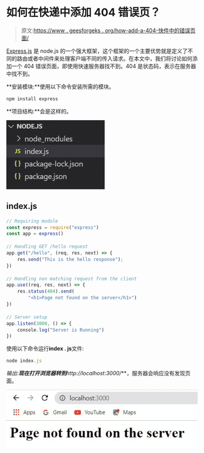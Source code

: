 # 如何在快递中添加 404 错误页？

> 原文:[https://www . geesforgeks . org/how-add-a-404-快件中的错误页面/](https://www.geeksforgeeks.org/how-to-add-a-404-error-page-in-the-express/)

[Express.js](https://www.geeksforgeeks.org/working-of-express-js-middleware-and-its-benefits/) 是 node.js 的一个强大框架，这个框架的一个主要优势就是定义了不同的路由或者中间件来处理客户端不同的传入请求。在本文中，我们将讨论如何添加一个 404 错误页面，即使用快速服务器找不到。404 是状态码，表示在服务器中找不到。

**安装模块:**使用以下命令安装所需的模块。

```js
npm install express
```

**项目结构:**会是这样的。

![](img/65cbcb441b96158ed2d259cfb3b3f736.png)

## index.js

```js
// Requiring module
const express = require("express")
const app = express()

// Handling GET /hello request
app.get("/hello", (req, res, next) => {
    res.send("This is the hello response");
})

// Handling non matching request from the client
app.use((req, res, next) => {
    res.status(404).send(
        "<h1>Page not found on the server</h1>")
})

// Server setup
app.listen(3000, () => {
    console.log("Server is Running")
})
```

使用以下命令运行**index . js**文件:

```js
node index.js
```

**输出:**现在打开浏览器转到***http://localhost:3000/***，服务器会响应没有发现页面。

![](img/8cd26590483d98f9f2824485529e0e9d.png)